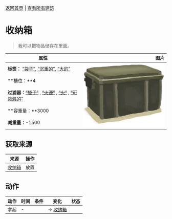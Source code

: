 [返回首页](index.md)   |  [查看所有建筑](building.md)
# 收纳箱  
> 我可以把物品储存在里面。  
  
  属性  |   图片   
 ----  |  ----:   
 **标签：**	[“袋子”](tag_Bag.md), [“沉重的”](tag_Heavy.md), [“大的”](tag_Large.md)<br><br>**槽位：**4<br><br>**过滤器：**~~[“袋子”](tag_Bag.md)~~ , ~~[“火源”](tag_FireSource.md)~~ , ~~[“火”](tag_Fire.md)~~ , ~~[“可泼溅的”](tag_Spillable.md)~~<br><br>**容重量：**3000<br><br>**减重量：**-1500  |  ![](Sprite/Trunk.png)   
  
## 获取来源  
来源  |  操作  
----  |  ----  
[收纳箱](Trunk.md)  |  放置  
## 动作  
动作  |  时间  |  条件  |  变化  |  状态  
----  |  ----  |  ----  |  ----  |  ----  
拿起  |  -  |    |  → [收纳箱](Trunk.md)<br>  |    
